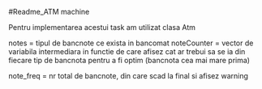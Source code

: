 #Readme_ATM machine

Pentru implementarea acestui task am utilizat clasa Atm

notes = tipul de bancnote ce exista in bancomat
noteCounter = vector de variabila intermediara in 
functie de care afisez cat ar trebui sa se
ia din fiecare tip de bancnota pentru a fi optim (bancnota cea mai mare prima)

note_freq = nr total de bancnote, din care scad la final si afisez warning


